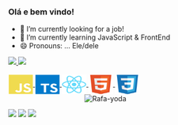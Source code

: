 ### Olá e bem vindo!

- 🔭 I’m currently looking for a job!
- 🌱 I’m currently learning JavaScript & FrontEnd
- 😄 Pronouns: ... Ele/dele
 <div>
  <a href="https://github.com/MarcusNaufel">
  <img height="180em" src="https://github-readme-stats.vercel.app/api?username=MarcusNaufel&show_icons=true&theme=radical&include_all_commits=true&count_private=true"/>
  <img height="180em" src="https://github-readme-stats.vercel.app/api/top-langs/?username=MarcusNaufel&layout=compact&langs_count=7&theme=tokyonight"/>
</div>
<div style="display: inline_block"><br>
  <img align="center" alt="Rafa-Js" height="40" width="50" src="https://raw.githubusercontent.com/devicons/devicon/master/icons/javascript/javascript-plain.svg">
  <img align="center" alt="Rafa-Ts" height="40" width="50" src="https://raw.githubusercontent.com/devicons/devicon/master/icons/typescript/typescript-plain.svg">
  <img align="center" alt="Rafa-React" height="40" width="50" src="https://raw.githubusercontent.com/devicons/devicon/master/icons/react/react-original.svg">
  <img align="center" alt="Rafa-HTML" height="40" width="50" src="https://raw.githubusercontent.com/devicons/devicon/master/icons/html5/html5-original.svg">
  <img align="center" alt="Rafa-CSS" height="40" width="50" src="https://raw.githubusercontent.com/devicons/devicon/master/icons/css3/css3-original.svg">
  <img align="right" alt="Rafa-yoda" height="250" width="350" src="https://media.giphy.com/media/lfpwRGOHLZXsA/giphy.gif">
  
</div>
  
  ##
<div>
  
  <a href="https://www.instagram.com/marcus_naufel/" target="_blank"><img src="https://img.shields.io/badge/-Instagram-%23E4405F?style=for-the-badge&logo=instagram&logoColor=white" target="_blank"></a>
  <a href="https://www.linkedin.com/in/marcus-naufel-617207199/" target="_blank"><img src="https://img.shields.io/badge/-LinkedIn-%230077B5?style=for-the-badge&logo=linkedin&logoColor=white" target="_blank"></a> 
  <a href = "https://twitter.com/mvnaufel"><img src="https://img.shields.io/badge/Twitter-1DA1F2?style=for-the-badge&logo=twitter&logoColor=white" target="_blank"></a>
  
 
  
  </div>
